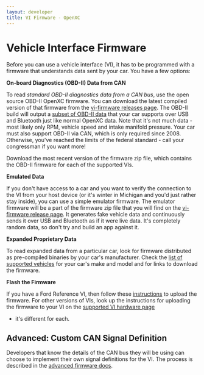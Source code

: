 ```yaml
---
layout: developer
title: VI Firmware - OpenXC
---
```


<div class="page-header">
    <h1>Vehicle Interface Firmware</h1>
</div>

Before you can use a vehicle interface (VI), it has to be programmed with a
firmware that understands data sent by your car. You have a few options:

**On-board Diagnostics (OBD-II) Data from CAN**

To read *standard OBD-II diagnostics data from a CAN bus*, use the open source
OBD-II OpenXC firmware. You can download the latest compiled  version of that
firmware from the [vi-firmware releases
page](https://github.com/openxc/vi-firmware/releases). The OBD-II build will
output a [subset of OBD-II
data](https://github.com/openxc/vi-firmware/blob/next/src/obd2.cpp#L41) that
your car supports over USB and Bluetooth just like normal OpenXC data. Note that
it's not much data - most likely only RPM, vehicle speed and intake manifold
pressure. Your car must also support OBD-II via CAN, which is only required
since 2008. Otherwise, you've reached the limits of the federal standard - call
your congressman if you want more!

Download the most recent version of the firmware zip file, which
contains the OBD-II firmware for each of the supported VIs.

**Emulated Data**

If you don't have access to a car and you want to verify the connection to the
VI from your host device (or it's winter in Michigan and you'd just rather stay
inside), you can use a simple emulator firmware. The emulator firmware will be a part of the firmware zip file that you will find on the [vi-firmware release
page](https://github.com/openxc/vi-firmware/releases). It generates
fake vehicle data and continuously sends it over USB and Bluetooth as if it were
live data. It's completely random data, so don't try and build an app against
it.

**Expanded Proprietary Data**

To read expanded data from a particular car, look for firmware distributed as
pre-compiled binaries by your car's manufacturer. Check the [list of supported
vehicles](/hardware/vehicles.html) for your car's make and model and for links
to download the firmware.

**Flash the Firmware**

If you have a Ford Reference VI, then follow these [instructions](http://vi.openxcplatform.com/firmware/programming/usb.html) to upload the firmware. For other versions of VIs, look up the instructions for uploading the
firmware to your VI on the [supported VI hardware
page](/vehicle-interface/hardware.html)
- it's different for each.


<div class="page-header">
    <h2>Advanced: Custom CAN Signal Definition</h2>
</div>

Developers that know the details of the CAN bus they will be using can choose to
implement their own signal definitions for the VI. The process is
described in the [advanced firmware docs](/firmware/advanced-intro.html).
